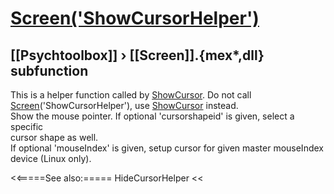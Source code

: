 # [Screen('ShowCursorHelper')](Screen-ShowCursorHelper) 
## [[Psychtoolbox]] &#8250; [[Screen]].{mex*,dll} subfunction


This is a helper function called by [ShowCursor](ShowCursor).  Do not call  
[Screen](Screen)('ShowCursorHelper'), use [ShowCursor](ShowCursor) instead.  
Show the mouse pointer. If optional 'cursorshapeid' is given, select a specific  
cursor shape as well.  
If optional 'mouseIndex' is given, setup cursor for given master mouseIndex  
device (Linux only).  
  


<<=====See also:=====
HideCursorHelper
<<
